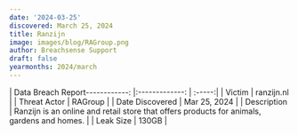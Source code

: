 ```yaml
---
date: '2024-03-25'
discovered: March 25, 2024
title: Ranzijn
image: images/blog/RAGroup.png
author: Breachsense Support
draft: false
yearmonths: 2024/march
---
```


| Data Breach Report------------:     |:-------------:    | :-----:|
| Victim      | ranzijn.nl      | 
| Threat Actor      | RAGroup      | 
| Date Discovered      | Mar 25, 2024      | 
| Description      | Ranzijn is an online and retail store that offers products for animals, gardens and homes.      | 
| Leak Size      | 130GB      | 

